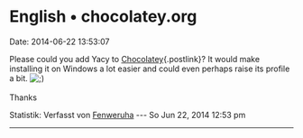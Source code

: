 English • chocolatey.org
========================

Date: 2014-06-22 13:53:07

Please could you add Yacy to
[Chocolatey](http://chocolatey.org/){.postlink}? It would make
installing it on Windows a lot easier and could even perhaps raise its
profile a bit.
![;)](http://forum.yacy-websuche.de/images/smilies/icon_e_wink.gif "Wink")\
\
Thanks

Statistik: Verfasst von
[Fenweruha](http://forum.yacy-websuche.de/memberlist.php?mode=viewprofile&u=870)
--- So Jun 22, 2014 12:53 pm

------------------------------------------------------------------------

